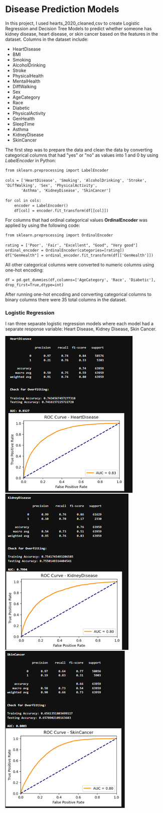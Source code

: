 # Disease Prediction Models
In this project, I used hearts_2020_cleaned,csv to create Logistic Regression and Decision Tree Models to predict whether someone has kidney disease, heart disease, or skin cancer based on the features in the dataset. Columns in the dataset include:
- HeartDisease 
- BMI
- Smoking
- AlcoholDrinking
- Stroke
- PhysicalHealth
- MentalHealth
- DiffWalking
- Sex
- AgeCategory
- Race
- Diabetic
- PhysicalActivity
- GenHealth
- SleepTime
- Asthma
- KidneyDisease
- SkinCancer

The first step was to prepare the data and clean the data by converting categorical columns that had "yes" or "no" as values into 1 and 0 by using *LabelEncoder* in Python:
```
from sklearn.preprocessing import LabelEncoder

cols = ['HeartDisease', 'Smoking', 'AlcoholDrinking', 'Stroke', 'DiffWalking', 'Sex', 'PhysicalActivity',
       'Asthma', 'KidneyDisease', 'SkinCancer']

for col in cols:
    encoder = LabelEncoder()
    df[col] = encoder.fit_transform(df[[col]])
```
For columns that had ordinal categorical values **OrdinalEncoder** was applied by using the following code:
```
from sklearn.preprocessing import OrdinalEncoder

rating = ['Poor', 'Fair', "Excellent", "Good", "Very good"]
ordinal_encoder = OrdinalEncoder(categories=[rating])
df["GenHealth"] = ordinal_encoder.fit_transform(df[['GenHealth']])
```
All other categorical columns were converted to numeric columns using one-hot encoding: 

```
df = pd.get_dummies(df,columns=['AgeCategory', 'Race', 'Diabetic'], drop_first=True,dtype=int)
```
After running one-hot encoding and converting categorical columns to binary columns there were 35 total columns in the dataset.

### Logistic Regression
I ran three separate logistic regression models where each model had a separate response variable: Heart Disease, Kidney Disease, Skin Cancer.

<img src='images/HeartDisease_Logistic.png'>

<img src='images/KidneyDisease_Logistic.png'>

<img src='images/SkinCancer_Logistic.png'>


